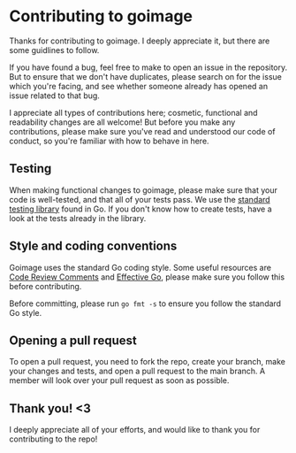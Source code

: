# Contributing to goimage
Thanks for contributing to goimage. I deeply appreciate it, but there are some guidlines to follow.

If you have found a bug, feel free to make to open an issue in the repository. But to ensure that we don't have duplicates, please search on for the issue which you're facing, and see whether someone already has opened an issue related to that bug.

I appreciate all types of contributions here; cosmetic, functional and readability changes are all welcome! But before you make any contributions, please make sure you've read and understood our code of conduct, so you're familiar with how to behave in here.

## Testing
When making functional changes to goimage, please make sure that your code is well-tested, and that all of your tests pass. We use the [standard testing library](https://golang.org/pkg/testing/) found in Go. If you don't know how to create tests, have a look at the tests already in the library.

## Style and coding conventions
Goimage uses the standard Go coding style. Some useful resources are [Code Review Comments](https://github.com/golang/go/wiki/CodeReviewComments) and [Effective Go](https://golang.org/doc/effective_go.html), please make sure you follow this before contributing.

Before committing, please run `go fmt -s` to ensure you follow the standard Go style.

## Opening a pull request
To open a pull request, you need to fork the repo, create your branch, make your changes and tests, and open a pull request to the main branch. A member will look over your pull request as soon as possible.

## Thank you! <3
I deeply appreciate all of your efforts, and would like to thank you for contributing to the repo!
